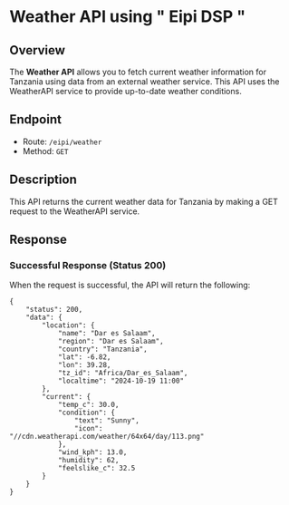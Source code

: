 # Weather API using " Eipi DSP "
## Overview
The **Weather API** allows you to fetch current weather information for Tanzania using data from an external weather service. This API uses the WeatherAPI service to provide up-to-date weather conditions.

## Endpoint
- Route: ``/eipi/weather``
- Method: ``GET``

## Description
This API returns the current weather data for Tanzania by making a GET request to the WeatherAPI service.

## Response
### Successful Response (Status 200)
When the request is successful, the API will return the following:
```
{
    "status": 200,
    "data": {
        "location": {
            "name": "Dar es Salaam",
            "region": "Dar es Salaam",
            "country": "Tanzania",
            "lat": -6.82,
            "lon": 39.28,
            "tz_id": "Africa/Dar_es_Salaam",
            "localtime": "2024-10-19 11:00"
        },
        "current": {
            "temp_c": 30.0,
            "condition": {
                "text": "Sunny",
                "icon": "//cdn.weatherapi.com/weather/64x64/day/113.png"
            },
            "wind_kph": 13.0,
            "humidity": 62,
            "feelslike_c": 32.5
        }
    }
}

```




